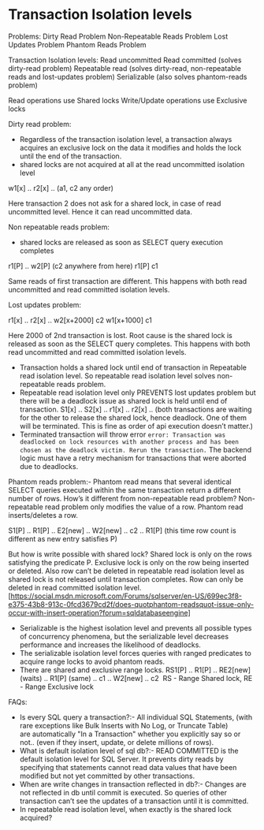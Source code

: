 # Transaction Isolation levels

Problems:
Dirty Read Problem
Non-Repeatable Reads Problem
Lost Updates Problem
Phantom Reads Problem

Transaction Isolation levels:
Read uncommitted
Read committed (solves dirty-read problem)
Repeatable read (solves dirty-read, non-repeatable reads and lost-updates problem)
Serializable (also solves phantom-reads problem)

Read operations use Shared locks
Write/Update operations use Exclusive locks

Dirty read problem:
* Regardless of the transaction isolation level, a transaction always acquires an exclusive lock on the data it modifies and holds the lock until the end of the transaction.
* shared locks are not acquired at all at the read uncommitted isolation level

w1[x] .. r2[x] .. (a1, c2 any order)

Here transaction 2 does not ask for a shared lock, in case of read uncommitted level. Hence it can read uncommitted data.

Non repeatable reads problem:
* shared locks are released as soon as SELECT query execution completes

r1[P] .. w2[P] (c2 anywhere from here) r1[P] c1

Same reads of first transaction are different. This happens with both read uncommitted and read committed isolation levels.

Lost updates problem:

r1[x] .. r2[x] .. w2[x+2000] c2 w1[x+1000] c1

Here 2000 of 2nd transaction is lost. Root cause is the shared lock is released as soon as the SELECT query completes. This happens with both read uncommitted and read committed isolation levels.

* Transaction holds a shared lock until end of transaction in Repeatable read isolation level. So repeatable read isolation level solves non-repeatable reads problem.
* Repeatable read isolation level only PREVENTS lost updates problem but there will be a deadlock issue as shared lock is held until end of transaction. S1[x] .. S2[x] .. r1[x] .. r2[x] .. (both transactions are waiting for the other to release the shared lock, hence deadlock. One of them will be terminated. This is fine as order of api execution doesn’t matter.)
* Terminated transaction will throw error `error: Transaction was deadlocked on lock resources with another process and has been chosen as the deadlock victim. Rerun the transaction.` The backend logic must have a retry mechanism for transactions that were aborted due to deadlocks.

Phantom reads problem:-
Phantom read means that several identical SELECT queries executed within the same transaction return a different number of rows. How’s it different from non-repeatable read problem? Non-repeatable read problem only modifies the value of a row. Phantom read inserts/deletes a row.

S1[P] .. R1[P] .. E2[new] .. W2[new] .. c2 .. R1[P] (this time row count is different as new entry satisfies P)

But how is write possible with shared lock? Shared lock is only on the rows satisfying the predicate P. Exclusive lock is only on the row being inserted or deleted. Also row can’t be deleted in repeatable read isolation level as shared lock is not released until transaction completes. Row can only be deleted in read committed isolation level.
[https://social.msdn.microsoft.com/Forums/sqlserver/en-US/699ec3f8-e375-43b8-913c-0fcd3679cd2f/does-quotphantom-readsquot-issue-only-occur-with-insert-operation?forum=sqldatabaseengine]

* Serializable is the highest isolation level and prevents all possible types of concurrency phenomena, but the serializable level decreases performance and increases the likelihood of deadlocks.
* The serializable isolation level forces queries with ranged predicates to acquire range locks to avoid phantom reads.
* There are shared and exclusive range locks. RS1[P] .. R1[P] .. RE2[new] (waits) .. R1[P] (same) .. c1 .. W2[new] .. c2 
      RS - Range Shared lock, RE - Range Exclusive lock




FAQs:
* Is every SQL query a transaction?:- All individual SQL Statements, (with rare exceptions like Bulk Inserts with No Log, or Truncate Table) are automatically "In a Transaction" whether you explicitly say so or not.. (even if they insert, update, or delete millions of rows). 
* What is default isolation level of sql db?:- READ COMMITTED is the default isolation level for SQL Server. It prevents dirty reads by specifying that statements cannot read data values that have been modified but not yet committed by other transactions. 
* When are write changes in transaction reflected in db?:- Changes are not reflected in db until commit is executed. So queries of other transaction can’t see the updates of a transaction until it is committed. 
* In repeatable read isolation level, when exactly is the shared lock acquired?




